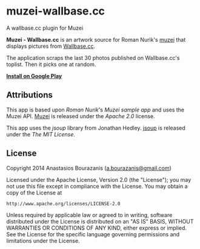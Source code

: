 muzei-wallbase.cc
=================

A wallbase.cc plugin for Muzei

**Muzei - Wallbase.cc** is an artwork source for Roman Nurik's [muzei](http://muzei.co) that displays pictures from
[Wallbase.cc](http://www.wallbase.cc).


The application scraps the last 30 photos published on Wallbase.cc's toplist. Then it picks one at random.


**[Install on Google Play](https://play.google.com/store/apps/details?id=com.abourazanis.muzei.wallbase)**

## Attributions
This app is based upon *Roman Nurik*'s *Muzei sample app* and uses the Muzei API.
[Muzei](http://muzei.co) is released under the *Apache 2.0* license.

This app uses the *jsoup* library from Jonathan Hedley.
[jsoup](http://http://jsoup.org/) is released under the *The MIT License*.

## License

Copyright 2014 Anastasios Bourazanis (a.bourazanis@gmail.com)

Licensed under the Apache License, Version 2.0 (the "License");
you may not use this file except in compliance with the License.
You may obtain a copy of the License at

    http://www.apache.org/licenses/LICENSE-2.0

Unless required by applicable law or agreed to in writing, software
distributed under the License is distributed on an "AS IS" BASIS,
WITHOUT WARRANTIES OR CONDITIONS OF ANY KIND, either express or implied.
See the License for the specific language governing permissions and
limitations under the License.
```

